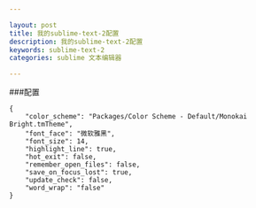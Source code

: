 ```yaml
---

layout: post
title: 我的sublime-text-2配置
description: 我的sublime-text-2配置
keywords: sublime-text-2
categories: sublime 文本编辑器

---
```

###配置

	{
		"color_scheme": "Packages/Color Scheme - Default/Monokai Bright.tmTheme",
		"font_face": "微软雅黑",
		"font_size": 14,
		"highlight_line": true,
		"hot_exit": false,
		"remember_open_files": false,
		"save_on_focus_lost": true,
		"update_check": false,
		"word_wrap": "false"
	}


